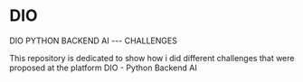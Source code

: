 # DIO
DIO PYTHON BACKEND AI --- CHALLENGES

This repository is dedicated to show how i did different challenges that were proposed at the platform DIO - Python Backend AI
